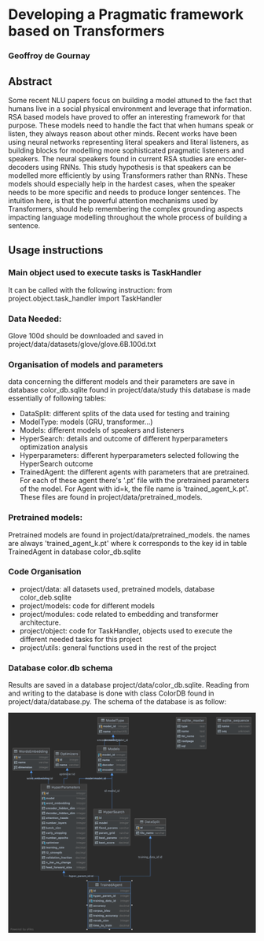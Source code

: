 # Developing a Pragmatic framework based on Transformers

### Geoffroy de Gournay

## Abstract

Some recent NLU papers focus on building a model attuned to the fact that humans live in a social physical environment and leverage that information. RSA based models have proved to offer an interesting framework for that purpose. These models need to handle the fact that when humans speak or listen, they always reason about other minds. Recent works have been using neural networks representing literal speakers and literal listeners, as building blocks for modelling more sophisticated pragmatic listeners and speakers. The neural speakers found in current RSA studies are encoder-decoders using RNNs. This study hypothesis is that speakers can be modelled more efficiently by using Transformers rather than RNNs. These models should especially help in the hardest cases, when the speaker needs to be more specific and needs to produce longer sentences. The intuition here, is that the powerful attention mechanisms used by Transformers, should help remembering the complex grounding aspects impacting language modelling throughout the whole process of building a sentence.

## Usage instructions

### Main object used to execute tasks is TaskHandler
It can be called with the following instruction:
from project.object.task_handler import TaskHandler


### Data Needed:
Glove 100d should be downloaded and saved in project/data/datasets/glove/glove.6B.100d.txt

### Organisation of models and parameters
data concerning the different models and their parameters are save in database color_db.sqlite found in
project/data/study
this database is made essentially of following tables:
* DataSplit: different splits of the data used for testing and training
* ModelType: models (GRU, transformer...)
* Models: different models of speakers and listeners
* HyperSearch: details and outcome of different hyperparameters optimization analysis
* Hyperparameters: different hyperparameters selected following the HyperSearch outcome
* TrainedAgent: the different agents with parameters that are pretrained. For each of these agent there's '.pt' file with the pretrained parameters of the model. For Agent with id=k, the file name is 'trained_agent_k.pt'. These files are found in project/data/pretrained_models.

### Pretrained models:
Pretrained models are found in project/data/pretrained_models.
the names are always 'trained_agent_k.pt' where k corresponds to the key id in table TrainedAgent in database
color_db.sqlite


### Code Organisation
* project/data: all datasets used, pretrained models, database color_deb.sqlite
* project/models: code for different models
* project/modules: code related to embedding  and transformer architecture.
* project/object: code for TaskHandler, objects used to execute the different needed tasks for this project
* project/utils: general functions used in the rest of the project

### Database color.db schema

Results are saved in a database project/data/color_db.sqlite. Reading from and writing to the database is done with class ColorDB found in project/data/database.py. The schema of the database is as follow:

![](color_db_schema.png)


```python

```
